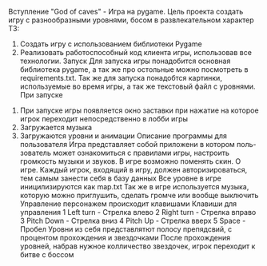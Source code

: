 Вступление
"God of caves" - Игра на pygame.
Цель проекта создать игру с разнообразными уровнями, босом в развлекательном характер
ТЗ:
1) Cоздать игру с использованием библиотеки Pygame
2) Реализовать работоспособный код клиента игры, использовав все технологии.
Запуск
Для запуска игры понадобится основная библиотека pygame, а так же про остольные можно посмотреть в requirements.txt.
Так же для запуска понадобтся картинки, используемые во время игры, а так же текстовый файл с уровнями.
При запуске
1. При запуске игры появляется окно заставки при нажатие на которое игрок переходит непосредственно в лобби игры
2. Загружается музыка
3. Загружаются уровни и анимации
Описание программы для пользователя
Игра представляет собой приложени в котором поль-зователь может ознакомиться с правилами игры, настроить громкость музыки и звуков. В игре возможно поменять скин.
О игре.
Каждый игрок, входящий в игру, должен авторизироваться, тем самым занести себя в базу данных
Все уровне в игре иницилизируются как map.txt
Так же в игре используется музыка, которую можно приглушить, сделать громче или вообще выключить
Управление персонажем происходит клавишами
    Клавиши для управления
        1 Left turn - Стрелка влево
        2 Right turn - Стрелка вправо
        3 Pitch Down - Стрелка вниз
        4 Pitch Up - Стрелка вверх
        5 Space - Пробел
Уровни из себя представлятют полосу препядсвий, с процентом прохождения и звездочками
После прохождения уровней, набрав нужное колличество звездочек, игрок переходит к битве с боссом
